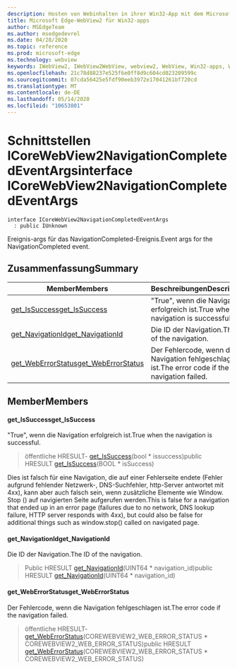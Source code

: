 ```yaml
---
description: Hosten von Webinhalten in ihrer Win32-App mit dem Microsoft Edge WebView2-Steuerelement
title: Microsoft Edge-WebView2 für Win32-apps
author: MSEdgeTeam
ms.author: msedgedevrel
ms.date: 04/28/2020
ms.topic: reference
ms.prod: microsoft-edge
ms.technology: webview
keywords: IWebView2, IWebView2WebView, webview2, WebView, Win32-apps, Win32, Edge, ICoreWebView2, ICoreWebView2Controller, Browser-Steuerelement, Edge-HTML
ms.openlocfilehash: 21c78d88237e525f6e0ff8d9c604cd023209599c
ms.sourcegitcommit: 07cda56425e5fdf90eeb3972e17041261bf720cd
ms.translationtype: MT
ms.contentlocale: de-DE
ms.lasthandoff: 05/14/2020
ms.locfileid: "10653801"
---
```

# <span data-ttu-id="55c1f-104">Schnittstellen ICoreWebView2NavigationCompletedEventArgs</span><span class="sxs-lookup"><span data-stu-id="55c1f-104">interface ICoreWebView2NavigationCompletedEventArgs</span></span> 

```
interface ICoreWebView2NavigationCompletedEventArgs
  : public IUnknown
```

<span data-ttu-id="55c1f-105">Ereignis-args für das NavigationCompleted-Ereignis.</span><span class="sxs-lookup"><span data-stu-id="55c1f-105">Event args for the NavigationCompleted event.</span></span>

## <span data-ttu-id="55c1f-106">Zusammenfassung</span><span class="sxs-lookup"><span data-stu-id="55c1f-106">Summary</span></span>

 <span data-ttu-id="55c1f-107">Member</span><span class="sxs-lookup"><span data-stu-id="55c1f-107">Members</span></span>                        | <span data-ttu-id="55c1f-108">Beschreibungen</span><span class="sxs-lookup"><span data-stu-id="55c1f-108">Descriptions</span></span>
--------------------------------|---------------------------------------------
[<span data-ttu-id="55c1f-109">get_IsSuccess</span><span class="sxs-lookup"><span data-stu-id="55c1f-109">get_IsSuccess</span></span>](#get_issuccess) | <span data-ttu-id="55c1f-110">"True", wenn die Navigation erfolgreich ist.</span><span class="sxs-lookup"><span data-stu-id="55c1f-110">True when the navigation is successful.</span></span>
[<span data-ttu-id="55c1f-111">get_NavigationId</span><span class="sxs-lookup"><span data-stu-id="55c1f-111">get_NavigationId</span></span>](#get_navigationid) | <span data-ttu-id="55c1f-112">Die ID der Navigation.</span><span class="sxs-lookup"><span data-stu-id="55c1f-112">The ID of the navigation.</span></span>
[<span data-ttu-id="55c1f-113">get_WebErrorStatus</span><span class="sxs-lookup"><span data-stu-id="55c1f-113">get_WebErrorStatus</span></span>](#get_weberrorstatus) | <span data-ttu-id="55c1f-114">Der Fehlercode, wenn die Navigation fehlgeschlagen ist.</span><span class="sxs-lookup"><span data-stu-id="55c1f-114">The error code if the navigation failed.</span></span>

## <span data-ttu-id="55c1f-115">Member</span><span class="sxs-lookup"><span data-stu-id="55c1f-115">Members</span></span>

#### <span data-ttu-id="55c1f-116">get_IsSuccess</span><span class="sxs-lookup"><span data-stu-id="55c1f-116">get_IsSuccess</span></span> 

<span data-ttu-id="55c1f-117">"True", wenn die Navigation erfolgreich ist.</span><span class="sxs-lookup"><span data-stu-id="55c1f-117">True when the navigation is successful.</span></span>

> <span data-ttu-id="55c1f-118">öffentliche HRESULT- [get_IsSuccess](#get_issuccess)(bool \* issuccess)</span><span class="sxs-lookup"><span data-stu-id="55c1f-118">public HRESULT [get_IsSuccess](#get_issuccess)(BOOL \* isSuccess)</span></span>

<span data-ttu-id="55c1f-119">Dies ist falsch für eine Navigation, die auf einer Fehlerseite endete (Fehler aufgrund fehlender Netzwerk-, DNS-Suchfehler, http-Server antwortet mit 4xx), kann aber auch falsch sein, wenn zusätzliche Elemente wie Window. Stop () auf navigierten Seite aufgerufen werden.</span><span class="sxs-lookup"><span data-stu-id="55c1f-119">This is false for a navigation that ended up in an error page (failures due to no network, DNS lookup failure, HTTP server responds with 4xx), but could also be false for additional things such as window.stop() called on navigated page.</span></span>

#### <span data-ttu-id="55c1f-120">get_NavigationId</span><span class="sxs-lookup"><span data-stu-id="55c1f-120">get_NavigationId</span></span> 

<span data-ttu-id="55c1f-121">Die ID der Navigation.</span><span class="sxs-lookup"><span data-stu-id="55c1f-121">The ID of the navigation.</span></span>

> <span data-ttu-id="55c1f-122">Public HRESULT [get_NavigationId](#get_navigationid)(UINT64 \* navigation_id)</span><span class="sxs-lookup"><span data-stu-id="55c1f-122">public HRESULT [get_NavigationId](#get_navigationid)(UINT64 \* navigation_id)</span></span>

#### <span data-ttu-id="55c1f-123">get_WebErrorStatus</span><span class="sxs-lookup"><span data-stu-id="55c1f-123">get_WebErrorStatus</span></span> 

<span data-ttu-id="55c1f-124">Der Fehlercode, wenn die Navigation fehlgeschlagen ist.</span><span class="sxs-lookup"><span data-stu-id="55c1f-124">The error code if the navigation failed.</span></span>

> <span data-ttu-id="55c1f-125">öffentliche HRESULT- [get_WebErrorStatus](#get_weberrorstatus)(COREWEBVIEW2_WEB_ERROR_STATUS \* COREWEBVIEW2_WEB_ERROR_STATUS)</span><span class="sxs-lookup"><span data-stu-id="55c1f-125">public HRESULT [get_WebErrorStatus](#get_weberrorstatus)(COREWEBVIEW2_WEB_ERROR_STATUS \* COREWEBVIEW2_WEB_ERROR_STATUS)</span></span>


